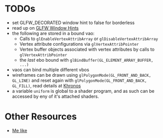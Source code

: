 # TODOs

- set GLFW_DECORATED window hint to false for borderless
- read up on [GLFW Window Hints](https://www.glfw.org/docs/latest/window.html#window_hints)
- the following are stored in a bound vao:
  - Calls to `glEnableVertexAttribArray` or `glDisableVertexAttribArray`
  - Vertex attribute configurations via `glVertexAttribPointer`
  - Vertex buffer objects associated with vertex attributes by calls to `glVertexAttribPointer`
  - the _last_ ebo bound with `glBindBuffer(GL_ELEMENT_ARRAY_BUFFER, ...)`
- vaos can bind multiple different vbos
- wireframes can be drawn using `glPolygonMode(GL_FRONT_AND_BACK, GL_LINE)` and reset again with 
  `glPolygonMode(GL_FRONT_AND_BACK, GL_FILL)`, read details at 
  [Khronos](https://registry.khronos.org/OpenGL-Refpages/gl4/html/glPolygonMode.xhtml)
- a variable `uniform` is global to a shader program, and as such can be accessed by eny of it's 
  attached shaders.


# Other Resources

- [Me like](https://en.wikipedia.org/wiki/Swizzling_(computer_graphics))